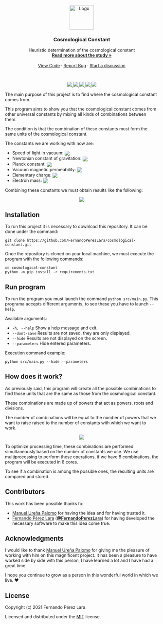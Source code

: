 <br />
<p align="center">
  <a href="https://github.com/FernandoPerezLara/cosmological-constant/">
    <img src="https://i.imgur.com/Y7hhM9l.png" alt="Logo" width="80" height="80">
  </a>

  <h3 align="center">Cosmological Constant</h3>

  <p align="center">
    Heuristic determination of the cosmological constant
    <br />
    <a href="https://www.worldscientific.com/doi/abs/10.1142/S0217732321501145"><strong>Read more about the study »</strong></a>
    <br />
    <br />
    <a href="https://github.com/FernandoPerezLara/cosmological-constant/">View Code</a>
    ·
    <a href="https://github.com/FernandoPerezLara/cosmological-constant/issues">Report Bug</a>
    ·
    <a href="https://github.com/FernandoPerezLara/cosmological-constant/discussions">Start a discussion</a>
  </p>
</p>
<br />

<p align="center">
    <a href="https://github.com/FernandoPerezLara/cosmological-constant" alt="Github downloads">
        <img src="https://img.shields.io/github/downloads/FernandoPerezLara/cosmological-constant/total?logo=github&style=flat-square" />
    </a>
    <a href="https://github.com/FernandoPerezLara/cosmological-constant/issues" alt="Github open issues">
        <img src="https://img.shields.io/github/issues-raw/FernandoPerezLara/cosmological-constant?logo=github&style=flat-square" />
    </a>
    <a href="https://github.com/FernandoPerezLara/cosmological-constant/issues" alt="Github clossed issues">
        <img src="https://img.shields.io/github/issues-closed-raw/FernandoPerezLara/cosmological-constant?logo=github&style=flat-square" />
    </a>
    <a href="https://github.com/FernandoPerezLara/cosmological-constant/releases" alt="Github releases">
        <img src="https://img.shields.io/github/v/release/FernandoPerezLara/cosmological-constant?logo=github&style=flat-square" />
    </a>
    <a href="https://github.com/FernandoPerezLara/cosmological-constant/commits" alt="Github commit activity">
        <img src="https://img.shields.io/github/commit-activity/y/FernandoPerezLara/cosmological-constant?logo=github&style=flat-square" />
    </a>
</p>

The main purpose of this project is to find where the cosmological constant comes from.

This program aims to show you that the cosmological constant comes from other universal constants by mixing all kinds of combinations between them.

The condition is that the combination of these constants must form the same units of the cosmological constant.

The constants we are working with now are:
- Speed of light in vacuum: <img align="center" src="https://render.githubusercontent.com/render/math?math=299792458\enspace\frac{m}{s}">
- Newtonian constant of gravitation: <img align="center" src="https://render.githubusercontent.com/render/math?math=6.6743*10^{-11}\enspace\frac{m^3}{kg*s^2}">
- Planck constant: <img align="center" src="https://render.githubusercontent.com/render/math?math=6.626*10^{-34}\enspace\frac{kg*m^2}{s}">
- Vacuum magnetic permeability: <img align="center" src="https://render.githubusercontent.com/render/math?math=1.2566*10^{-6}\enspace\frac{kg*m}{C^2}">
- Elementary charge: <img align="center" src="https://render.githubusercontent.com/render/math?math=1.6*10^{-19}\enspace{C}">
- Electron mass: <img align="center" src="https://render.githubusercontent.com/render/math?math=9.11*10^{-31}\enspace{kg}">

Combining these constants we must obtain results like the following:
<p align="center">
    <img src="https://render.githubusercontent.com/render/math?math=A^{0}%20*%20B^{-1}%20*%20C^{-2}%20*%20D^{2}%20*%20E^{-1}%20*%20F^{0}%20*%20G^{2}%20*%20H^{2}%20=%20Z\enspace{m^{-2}}">
</p>

## Installation
To run this project it is necessary to download this repository. It can be done under the command:
```
git clone https://github.com/FernandoPerezLara/cosmological-constant.git
```

Once the repository is cloned on your local machine, we must execute the program with the following commands:
```
cd cosmological-constant
python -m pip install -r requirements.txt
```

## Run program
To run the program you must launch the command `python src/main.py`. This programa accepts different arguments, to see these you have to launch `--help`.

Available arguments:
* `-h, --help` Show a help message and exit.
* `--dont-save` Results are not saved, they are only displayed.
* `--hide` Results are not displayed on the screen.
* `--parameters` Hide entered parameters.

Execution command example:
```
python src/main.py --hide --parameters
```

## How does it work?
As previously said, this program will create all the possible combinations to find those units that are the same as those from the cosmological constant.

These combinations are made up of powers that act as powers, roots and divisions.

The number of combinations will be equal to the number of powers that we want to raise raised to the number of constants with which we want to work.
<p align="center">
    <img src="https://render.githubusercontent.com/render/math?math=N_{Combinations}={L_{Powers}}^{L_{Constants}}">
</p>

To optimize processing time, these combinations are performed simultaneously based on the number of constants we use. We use multiprocessing to perform these operations, if we have 8 combinations, the program will be executed in 8 cores.

To see if a combination is among the possible ones, the resulting units are compared and stored.

## Contributors
This work has been possible thanks to:
- [Manuel Ureña Palomo](https://www.linkedin.com/in/manuel-urue%C3%B1a-palomo/) for having the idea and for having trusted it.
- [Fernando Pérez Lara](https://www.linkedin.com/in/fernandoperezlara/) ([**@FernandoPerezLara**](https://github.com/FernandoPerezLara)) for having developed the necessary software to make this idea come true.

## Acknowledgments
I would like to thank [Manuel Ureña Palomo](https://www.linkedin.com/in/manuel-urue%C3%B1a-palomo/) for giving me the pleasure of working with him on this magnificent project. It has been a pleasure to have worked side by side with this person, I have learned a lot and I have had a great time.

I hope you continue to grow as a person in this wonderful world in which we live. ♥

## License
Copyright (c) 2021 Fernando Pérez Lara.

Licensed and distributed under the [MIT](LICENSE.txt) license.
